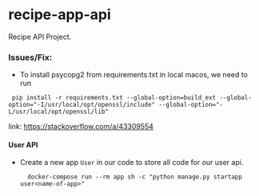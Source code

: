 # recipe-app-api
Recipe API Project.


### Issues/Fix:
- To install psycopg2 from requirements.txt in local macos, we need to run
 ```shell
  pip install -r requirements.txt --global-option=build_ext --global-option="-I/usr/local/opt/openssl/include" --global-option="-L/usr/local/opt/openssl/lib"
  ```
link: https://stackoverflow.com/a/43309554

#### User API
- Create a new app `User` in our code to store all code for our user api.
  ```docker
    docker-compose run --rm app sh -c "python manage.py startapp user<name-of-app>"
  ```
